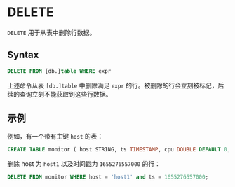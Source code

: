 # DELETE

`DELETE` 用于从表中删除行数据。

## Syntax

```sql
DELETE FROM [db.]table WHERE expr
```

上述命令从表 `[db.]table` 中删除满足 `expr` 的行。被删除的行会立刻被标记，后续的查询立刻不能获取到这些行数据。

## 示例

例如，有一个带有主键 `host` 的表：

```sql
CREATE TABLE monitor ( host STRING, ts TIMESTAMP, cpu DOUBLE DEFAULT 0, memory DOUBLE, TIME INDEX (ts), PRIMARY KEY(host)) ;
```

删除 host 为 `host1` 以及时间戳为 `1655276557000` 的行：

```sql
DELETE FROM monitor WHERE host = 'host1' and ts = 1655276557000;
```
